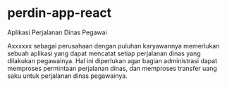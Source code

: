 # perdin-app-react
Aplikasi Perjalanan Dinas Pegawai

Axxxxxx sebagai perusahaan dengan puluhan karyawannya memerlukan sebuah aplikasi yang
dapat mencatat setiap perjalanan dinas yang dilakukan pegawainya. Hal ini diperlukan agar
bagian administrasi dapat memproses permintaan perjalanan dinas, dan memproses transfer
uang saku untuk perjalanan dinas pegawainya.
